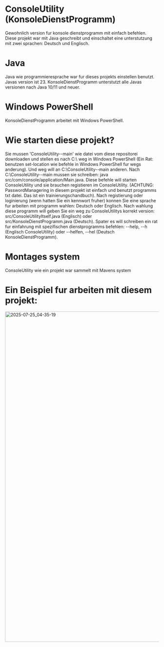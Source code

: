 # ConsoleUtility (KonsoleDienstProgramm)
Gewohnlich version fur konsole dienstprogramm mit einfach befehlen. Diese projekt war mit Java geschreibt und einschaltet eine unterstutzung mit zwei sprachen: Deutsch und Englisch.
# Java 
Java wie programmieresprache war fur dieses projekts einstellen benutzt. Javas version ist 23. KonsoleDienstProgramm unterstutzt alle Javas versionen nach Java 10/11 und neuer. 
# Windows PowerShell 
KonsoleDienstProgramm arbeitet mit Windows PowerShell.
# Wie starten diese projekt? 
Sie mussen 'ConsoleUtility--main' wie datei vom diese repositorei downloaden und stellen es nach C:\ weg in Windows PowerShell (Ein Rat: benutzen set-location wie befehle in Windows PowerShell fur wegs anderung). 
Und weg will an C:\ConsoleUtility--main anderen. Nach C:\ConsoleUtility--main mussen sie schreiben: java src/com/console/application/Main.java. Diese befehle will starten ConsoleUtility und sie brauchen registieren im ConsoleUtility. 
(ACHTUNG: PasswordManagering in diesem projekt ist einfach und benutzt programms txt datei. Das ist ein trainierungschandbuch). 
Nach registierung oder loginierung (wenn hatten Sie ein kennwort fruher) konnen Sie eine sprache fur arbeiten mit programm wahlen: Deutsch oder Englisch. 
Nach wahlung diese programm will geben Sie ein weg zu ConsoleUtilitys korrekt version: src/ConsoleUtilityItself.java (Englisch) oder src/KonsoleDienstProgramm.java (Deutsch). 
Spater es will schreiben ein rat fur einfahrung mit spezifischen dienstprogramms befehlen: --help, --h (Englisch ConsoleUtility) oder --helfen, --hel (Deutsch KonsoleDienstProgramm).
# Montages system
ConsoleUtility wie ein projekt war sammelt mit Mavens system
# Ein Beispiel fur arbeiten mit diesem projekt: 
<img width="1920" height="1080" alt="2025-07-25_04-35-19" src="https://github.com/user-attachments/assets/cd4449dc-567d-4cd3-a711-fba10a66a56c" />
